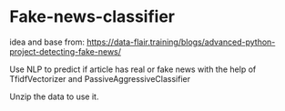 # Fake-news-classifier
idea and base from: https://data-flair.training/blogs/advanced-python-project-detecting-fake-news/

Use NLP to predict if article has real or fake news with the help of TfidfVectorizer and PassiveAggressiveClassifier

Unzip the data to use it.

